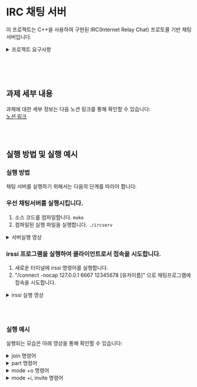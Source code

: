 # IRC 채팅 서버

이 프로젝트는 C++을 사용하여 구현된 IRC(Internet Relay Chat) 프로토콜 기반 채팅 서버입니다. </br>

<details>
  <summary>프로젝트 요구사항</summary>
  
  1. **기본 요구사항**:
      - 서버는 여러 클라이언트를 동시에 처리할 수 있어야 하며, 절대 멈추지 않아야 합니다.
      - Fork를 사용하지 않고, 모든 I/O 작업은 non-blocking이어야 합니다.
      - Poll() (또는 유사한 것 ex: kqueue) 하나만을 사용하여 모든 작업 (읽기, 쓰기, 듣기 등)을 처리해야 합니다.
      - 서버는 TCP/IP (v4 또는 v6)를 통해 클라이언트와 통신해야 합니다.
      - 클라이언트가 서버에 연결하기 위해서는 포트 번호와 연결 비밀번호가 필요합니다.
  2. **클라이언트와 서버 간의 커뮤니케이션**:
      - 클라이언트는 서버에 연결하고 채널에 가입할 수 있어야 합니다.
      - 서버는 클라이언트가 보낸 메시지를 해당 채널의 모든 다른 클라이언트에게 전달해야 합니다.
      - 사용자 인증, 닉네임 설정, 유저네임 설정, 채널 참여, 개인 메시지 송수신 등의 기능을 구현해야 합니다.
  3. **채널 운영자 및 사용자 권한**:
      - 채널 운영자와 일반 사용자를 구분해야 합니다.
      - 채널 운영자 전용 명령어 (예: KICK, INVITE, TOPIC, MODE 등)를 구현해야 합니다.
  4. **추가 요구사항**:
      - 코드는 C++ 98 표준을 준수해야 하며, 필요한 경우 **`std=c++98`** 플래그를 추가하여 컴파일할 수 있어야 합니다.
      - Makefile을 사용하여 소스 파일을 컴파일해야 하며, 프로그램은 어떠한 상황에서도 충돌하거나 예상치 못하게 종료되어서는 안됩니다.
  
    이 정보를 바탕으로, IRC 서버를 설계할 때 각 기능별로 분리하여 구현하는 것이 좋습니다. 예를 들어, 네트워크 연결 처리, 사용자 인증, 메시지 전달 및 처리, 채널 관리 등을 별도의 모듈로 구성할 수 있습니다. 
    
    코드는 간결하고 이해하기 쉬워야 하며, 다양한 에러 상황에서도 안정적으로 작동해야 합니다.
  
</details>

 </br></br></br>
 
## 과제 세부 내용

과제에 대한 세부 정보는 다음 노션 링크를 통해 확인할 수 있습니다: </br>
[노션 링크](https://witty-crime-33b.notion.site/IRC-44efc8148af847db829a2ed64d4afef8?pvs=4)

</br></br>

## 실행 방법 및 실행 예시

### 실행 방법

채팅 서버를 실행하기 위해서는 다음의 단계를 따라야 합니다:
</br>
### 우선 채팅서버를 실행시킵니다.
1. 소스 코드를 컴파일합니다. `make`
2. 컴파일된 실행 파일을 실행합니다. `./ircserv`
<details>
  <summary>서버실행 영상</summary>
  

https://github.com/bluedog129/IRC/assets/50707297/30dfbdcc-93de-4241-b818-635476f31466


</details>


### irssi 프로그램을 실행하여 클라이언트로서 접속을 시도합니다.
1. 새로운 터미널에 irssi 명령어를 실행합니다.
2. "/connect -nocap 127.0.0.1 6667 12345678 [유저이름]" 으로 채팅프로그램에 접속을 시도합니다.
<details>
  <summary>irssi 실행 영상</summary>
  

https://github.com/bluedog129/IRC/assets/50707297/c67810b8-21b3-4e5f-ab81-3045b8466b72


</details>


</br></br>

### 실행 예시
실행되는 모습은 아래 영상을 통해 확인할 수 있습니다:

<details>
  <summary>join 명령어</summary>
  

https://github.com/bluedog129/IRC/assets/50707297/bfe47e6b-3095-4394-8d88-f9e108579cf1


</details>

<details>
  <summary>part 명령어</summary>
  

https://github.com/bluedog129/IRC/assets/50707297/372bd868-4e4c-42a8-aa78-1dfbe6b4dfc8


</details>

<details>
  <summary>mode +o 명령어</summary>
  - /mode: IRC에서 채널이나 사용자의 모드를 설정하거나 조회하는 데 사용되는 명령어입니다. </br>
  - +o: 이는 "operator flag"를 설정하는 것으로, 대상 사용자에게 오퍼레이터 권한을 부여합니다. 오퍼레이터는 채널에서 사용자를 추방하거나, 채널 모드를 변경하는 등의 관리 작업을 수행할 수 있습니다. </br>
  - 사용자이름: 오퍼레이터 권한을 부여하고자 하는 사용자의 닉네임입니다. </br>
  

https://github.com/bluedog129/IRC/assets/50707297/5feadb1f-5f43-4740-a903-6fd8b567a4b6


</details>

</details>

<details>
  <summary>mode +i, invite 명령어</summary>
  - /mode +i 명령어는 채널에 "초대 전용(invite-only)" 모드를 설정합니다. 이 모드가 설정되면, 채널에 들어올 수 있는 사람들을 제한하여 오직 초대받은 사용자만이 채널에 접근할 수 있게 됩니다. 이는 특정 주제에 대해 논의하거나, 특정 그룹의 멤버만을 위한 공간을 만들고자 할 때 유용합니다.

  - /invite 명령어는 특정 사용자를 현재의 채널로 초대하는 데 사용됩니다. 채널이 초대 전용 모드일 때 더욱 유용하며, 이 경우 초대받은 사용자만이 채널에 입장할 수 있습니다.
  

https://github.com/bluedog129/IRC/assets/50707297/5016fc36-fbdd-4daf-9dae-8ee176567b80


</details>
